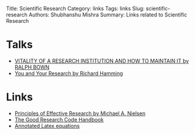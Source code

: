 Title: Scientific Research
Category: links
Tags: links
Slug: scientific-research
Authors: Shubhanshu Mishra
Summary: Links related to Scientific Research

# Talks

* [VITALITY OF A RESEARCH INSTITUTION AND HOW TO MAINTAIN IT by RALPH BOWN](https://maceip.github.io/bell-labs-innovation/)
* [You and Your Research by Richard Hamming](https://www.cs.virginia.edu/~robins/YouAndYourResearch.html)

# Links

* [Principles of Effective Research by Michael A. Nielsen](https://michaelnielsen.org/blog/principles-of-effective-research/)
* [The Good Research Code Handbook](https://goodresearch.dev/)
* [Annotated Latex equations](https://github.com/synercys/annotated_latex_equations)
